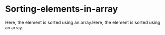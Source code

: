# Sorting-elements-in-array

Here, the element is sorted using an array.Here, the element is sorted using an array.
